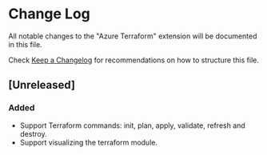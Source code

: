 # Change Log

All notable changes to the "Azure Terraform" extension will be documented in this file.		
		
Check [Keep a Changelog](http://keepachangelog.com/) for recommendations on how to structure this file.

## [Unreleased]

### Added
- Support Terraform commands: init, plan, apply, validate, refresh and destroy.
- Support visualizing the terraform module.
